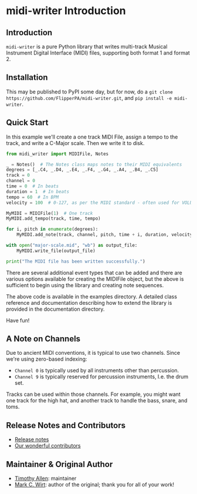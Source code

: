 # midi-writer Introduction

## Introduction

`midi-writer` is a pure Python library that writes multi-track Musical Instrument Digital Interface (MIDI) files, supporting both format 1 and format 2.

## Installation

This may be published to PyPI some day, but for now, do a `git clone https://github.com/FlipperPA/midi-writer.git`, and `pip install -e midi-writer`.

## Quick Start

In this example we'll create a one track MIDI File, assign a tempo to the track, and write a C-Major scale. Then we write it to disk.

```python
from midi_writer import MIDIFile, Notes

_ = Notes()  # The Notes class maps notes to their MIDI equivalents
degrees = [_.C4, _.D4, _.E4, _.F4, _.G4, _.A4, _.B4, _.C5]
track = 0
channel = 0
time = 0  # In beats
duration = 1  # In beats
tempo = 60  # In BPM
velocity = 100  # 0-127, as per the MIDI standard - often used for VOLUME

MyMIDI = MIDIFile(1)  # One track
MyMIDI.add_tempo(track, time, tempo)

for i, pitch in enumerate(degrees):
    MyMIDI.add_note(track, channel, pitch, time + i, duration, velocity)

with open("major-scale.mid", "wb") as output_file:
    MyMIDI.write_file(output_file)

print("The MIDI file has been written successfully.")
```

There are several additional event types that can be added and there are various options available for creating the MIDIFile object, but the above is sufficient to begin using the library and creating note sequences.

The above code is available in the examples directory. A detailed class reference and documentation describing how to extend the library is provided in the documentation directory.

Have fun!

## A Note on Channels

Due to ancient MIDI conventions, it is typical to use two channels. Since we're using zero-based indexing:

* `Channel 0` is typically used by all instruments other than percussion.
* `Channel 9` is typically reserved for percussion instruments, I.e. the drum set.

Tracks can be used within those channels. For example, you might want one track for the high hat, and another track to handle the bass, snare, and toms.

## Release Notes and Contributors

* [Release notes](https://github.com/flipperpa/midi-writer/releases)
* [Our wonderful contributors](https://github.com/flipperpa/midi-writer/graphs/contributors)

## Maintainer & Original Author

* [Timothy Allen](https://github.com/flipperpa): maintainer
* [Mark C. Wirt](https://github.com/MarkCWirt): author of the original; thank you for all of your work!
